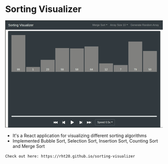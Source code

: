 # Sorting Visualizer

<p align="center" width="100%">
	<img src="https://github.com/rht20/sorting-visualizer/blob/main/gif/sorting-visualizer.gif" />
</p>

* It's a React application for visualizing different sorting algorithms  
* Implemented Bubble Sort, Selection Sort, Insertion Sort, Counting Sort and Merge Sort  

`
Check out here: https://rht20.github.io/sorting-visualizer
`
